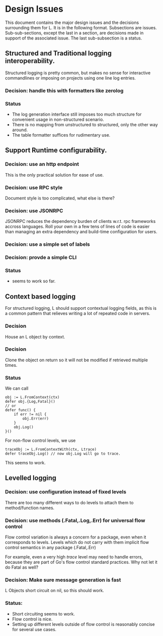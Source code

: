 # Design Issues

This document contains the major design issues and the decisions surrounding
them for L.  It is in the following format.  Subsections are issues.
Sub-sub-sections, except the last in a section,  are decisions made in support
of the associated issue.  The last sub-subsection is a status.

## Structured and Traditional logging interoperability.

Structured logging is pretty common, but makes no sense for interactive
commandlines or imposing on projects using one line log entries.

### Decision: handle this with formatters like zerolog

### Status 

- The log generation interface still imposes too much
structure for convenient usage in non-structured scenario.
- There is no mapping from unstructured to structured, only
the other way around.
- The table formatter suffices for rudimentary use.

## Support Runtime configurability.

### Decision: use an http endpoint

This is the only practical solution for ease of use.

### Decision: use RPC style

Document style is too complicated, what else is there?

### Decision: use JSONRPC

JSONRPC reduces the dependency burden of clients w.r.t.
rpc frameworks accross languages.  Roll your own in 
a few tens of lines of code is easier than managing 
an extra dependency and build-time configuration for users.

### Decision: use a simple set of labels

### Decision: provde a simple CLI

### Status
- seems to work so far.

## Context based logging

For structured logging, L should support contextual logging fields,
as this is a common pattern that relieves writing a lot of 
repeated code in servers.

### Decision

House an L object by context.

### Decision

Clone the object on return so it will not be modified if 
retrieved multiple times.

### Status

We can call 
```
obj := L.FromContext(ctx)
defer obj.{Log,Fatal}()
// or
defer func() {
	if err != nil {
		obj.Err(err)
	}
	obj.Log()
}()
```

For non-flow control levels, we use
```
traceObj := L.FromContextWith(ctx, Ltrace)
defer traceObj.Log() // now obj.Log will go to trace.
```

This seems to work.

## Levelled logging

### Decision: use configuration instead of fixed levels

There are too many different ways to do levels to attach them to
method/function names.

### Decision: use methods (.Fatal,.Log,.Err) for universal flow control

Flow control variation is always a concern for a package,
even when it corresponds to levels.  Levels which do not carry
with them implicit flow control semantics in any package (.Fatal,.Err)

For example, even a very high _trace_ level may need to handle errors,
because they are part of Go's flow control standard practices.  Why
not let it do Fatal as well?

### Decision: Make sure message generation is fast 

L Objects short circuit on nil, so this should work.

### Status:

- Short circuiting seems to work.
- Flow control is nice.
- Setting up different levels outside of flow control is reasonably concise for
  several use cases.





